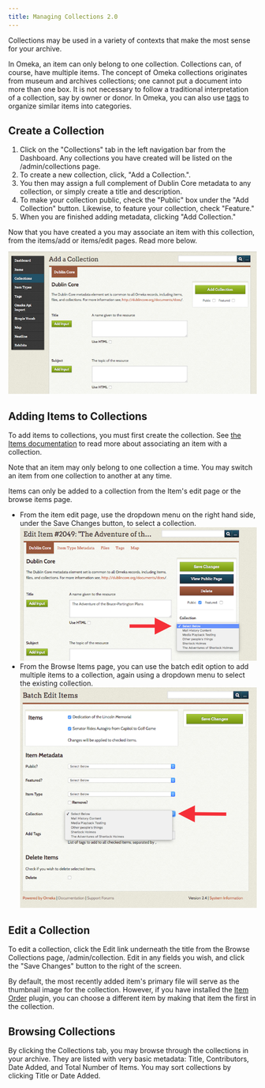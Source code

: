 ```yaml
---
title: Managing Collections 2.0
---
```


Collections may be used in a variety of contexts that make the most sense for your archive.

In Omeka, an item can only belong to one collection. Collections can, of course, have multiple items. The concept of Omeka collections originates from museum and archives collections; one cannot put a document into more than one box. It is not necessary to follow a traditional interpretation of a collection, say by owner or donor. In Omeka, you can also use [tags](/Tag.md) to organize similar items into categories.

Create a Collection
-----------------------------------------------------------
1.  Click on the "Collections" tab in the left navigation bar from the Dashboard. Any collections you have created will be listed on the /admin/collections page.
2.  To create a new collection, click, "Add a Collection.".
3.  You then may assign a full complement of Dublin Core metadata to any collection, or simply create a title and description.
4.  To make your collection public, check the "Public" box under the "Add Collection" button. Likewise, to feature your collection, check "Feature."
5.  When you are finished adding metadata, clicking "Add Collection."

Now that you have created a  you may associate an item with this collection, from the items/add or items/edit pages. Read more below.

![New collection page, no metadata entered.png](/doc_files/collectionAdd.png)

Adding Items to Collections
-------------------------------------------------------------

To add items to collections, you must first create the collection. See [the Items documentation](/Items.md) to
read more about associating an item with a collection.

Note that an item may only belong to one collection a time. You may switch an item from one collection to another at any time.

Items can only be added to a collection from the Item's edit page or the browse items page.
- From the item edit page, use the dropdown menu on the right hand side, under the Save Changes button, to select a collection.
![Dropdown menu in the item edit page is emphasized with a red arrow](/doc_files/collectionAddItem.png)
- From the Browse Items page, you can use the batch edit option to add multiple items to a collection, again using a dropdown menu to select the existing collection.
![Dropdown menu in the batch item edit page is emphasized with a red arrow](/doc_files/collectionAddBatch.png)


Edit a Collection
---------------------------------------------------------------

To edit a collection, click the Edit link underneath the title from the Browse Collections page, /admin/collection. Edit in any fields you wish, and click the "Save Changes" button to the right of the screen.

By default, the most recently added item's primary file will serve as the thumbnail image for the collection. However, if you have installed the [Item Order](../Plugins/ItemOrder.md)
plugin, you can choose a different item by making that item the first in the collection.

Browsing Collections
---------------------------------------------------------------

By clicking the Collections tab, you may browse through the collections in your archive. They are listed with very basic metadata: Title, Contributors, Date Added, and Total Number of Items. You may sort collections by clicking Title or Date Added.

